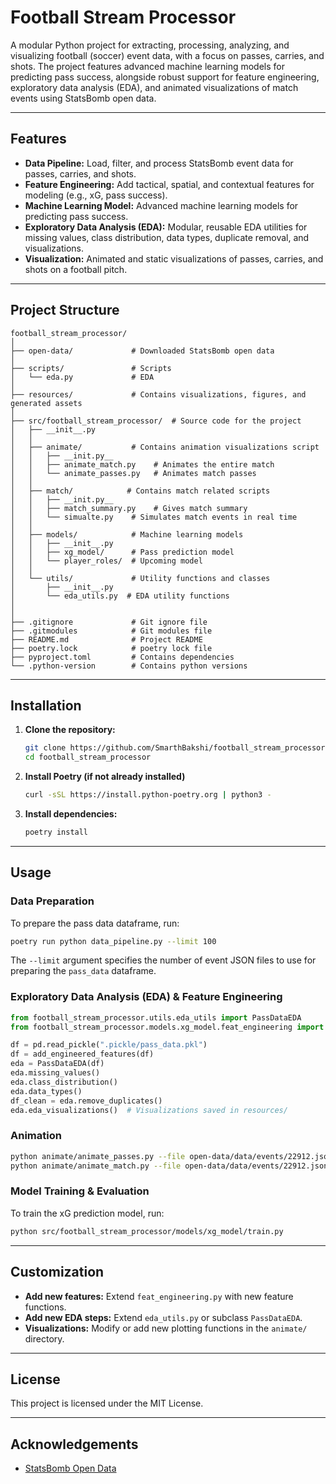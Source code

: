 # Football Stream Processor

A modular Python project for extracting, processing, analyzing, and visualizing football (soccer) event data, with a focus on passes, carries, and shots. The project features advanced machine learning models for predicting pass success, alongside robust support for feature engineering, exploratory data analysis (EDA), and animated visualizations of match events using StatsBomb open data.

---

## Features

- **Data Pipeline:** Load, filter, and process StatsBomb event data for passes, carries, and shots.
- **Feature Engineering:** Add tactical, spatial, and contextual features for modeling (e.g., xG, pass success).
- **Machine Learning Model:** Advanced machine learning models for predicting pass success.
- **Exploratory Data Analysis (EDA):** Modular, reusable EDA utilities for missing values, class distribution, data types, duplicate removal, and visualizations.
- **Visualization:** Animated and static visualizations of passes, carries, and shots on a football pitch.

---

## Project Structure

```
football_stream_processor/
│
├── open-data/             # Downloaded StatsBomb open data
│
├── scripts/               # Scripts
│   └── eda.py             # EDA 
│
├── resources/             # Contains visualizations, figures, and generated assets
│
├── src/football_stream_processor/  # Source code for the project
│   ├── __init__.py
│   │
│   ├── animate/           # Contains animation visualizations script
│   │   ├── __init.py__
│   │   ├── animate_match.py    # Animates the entire match
│   │   └── animate_passes.py   # Animates match passes
│   │
│   ├── match/            # Contains match related scripts
│   │   ├── __init.py__
│   │   ├── match_summary.py    # Gives match summary
│   │   └── simualte.py    # Simulates match events in real time
│   │
│   ├── models/            # Machine learning models
│   │   ├── __init__.py
│   │   ├── xg_model/      # Pass prediction model
│   │   └── player_roles/  # Upcoming model
│   │
│   └── utils/             # Utility functions and classes
│       ├── __init__.py
│       └── eda_utils.py  # EDA utility functions
│
│
├── .gitignore             # Git ignore file
├── .gitmodules            # Git modules file
├── README.md              # Project README
├── poetry.lock            # poetry lock file
├── pyproject.toml         # Contains dependencies
└── .python-version        # Contains python versions
```

---

## Installation

1. **Clone the repository:**
    ```sh
    git clone https://github.com/SmarthBakshi/football_stream_processor.git
    cd football_stream_processor
    ```

2. **Install Poetry (if not already installed)**
    ```sh
    curl -sSL https://install.python-poetry.org | python3 -
    ```

3. **Install dependencies:**
    ```sh
    poetry install 
    ```


---

## Usage

### Data Preparation

To prepare the pass data dataframe, run:

```bash
poetry run python data_pipeline.py --limit 100
```

The `--limit` argument specifies the number of event JSON files to use for preparing the `pass_data` dataframe.


### Exploratory Data Analysis (EDA) & Feature Engineering

```python
from football_stream_processor.utils.eda_utils import PassDataEDA
from football_stream_processor.models.xg_model.feat_engineering import add_engineered_features

df = pd.read_pickle(".pickle/pass_data.pkl")
df = add_engineered_features(df)
eda = PassDataEDA(df)
eda.missing_values()
eda.class_distribution()
eda.data_types()
df_clean = eda.remove_duplicates()
eda.eda_visualizations()  # Visualizations saved in resources/
```


### Animation

```bash
python animate/animate_passes.py --file open-data/data/events/22912.json --save
python animate/animate_match.py --file open-data/data/events/22912.json --save
```
### Model Training & Evaluation

To train the xG prediction model, run:

```bash
python src/football_stream_processor/models/xg_model/train.py
```
---

## Customization

- **Add new features:** Extend `feat_engineering.py` with new feature functions.
- **Add new EDA steps:** Extend `eda_utils.py` or subclass `PassDataEDA`.
- **Visualizations:** Modify or add new plotting functions in the `animate/` directory.

---

## License

This project is licensed under the MIT License.

---

## Acknowledgements

- [StatsBomb Open Data](https://github.com/statsbomb/open-data)